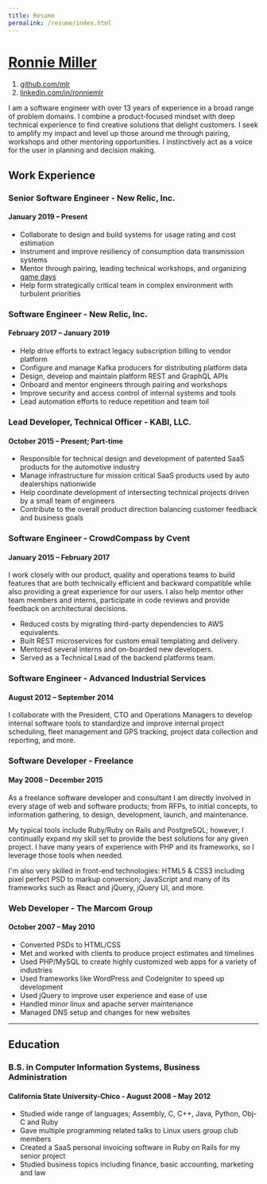 ```yaml
---
title: Resume
permalink: /resume/index.html
---
```


<div id="name">
  <h1><a href="/">Ronnie Miller</a></h1>
</div>

<div id="contact-info">
  <ol>
    <li><a href="https://github.com/mlr">github.com/mlr</a></li>
    <li><a href="https://linkedin.com/in/ronniemlr">linkedin.com/in/ronniemlr</a></li>
  </ol>
</div>

I am a software engineer with over 13 years of experience in a broad range of problem domains.
I combine a product&#8209;focused mindset with deep technical experience to find creative solutions that delight customers.
I seek to amplify my impact and level up those around me through pairing, workshops and other mentoring opportunities.
I instinctively act as a voice for the user in planning and decision making.

## Work Experience

### Senior Software Engineer - New Relic, Inc.
#### January 2019 &ndash; Present

* Collaborate to design and build systems for usage rating and cost estimation
* Instrument and improve resiliency of consumption data transmission systems
* Mentor through pairing, leading technical workshops, and organizing [game days](https://blog.newrelic.com/engineering/how-to-run-a-game-day/)
* Help form strategically critical team in complex environment with turbulent priorities

### Software Engineer - New Relic, Inc.
#### February 2017 &ndash; January 2019

* Help drive efforts to extract legacy subscription billing to vendor platform
* Configure and manage Kafka producers for distributing platform data
* Design, develop and maintain platform REST and GraphQL APIs
* Onboard and mentor engineers through pairing and workshops
* Improve security and access control of internal systems and tools
* Lead automation efforts to reduce repetition and team toil

### Lead Developer, Technical Officer - KABI, LLC.
#### October 2015 &ndash; Present; Part-time

* Responsible for technical design and development of patented SaaS products for the automotive industry
* Manage infrastructure for mission critical SaaS products used by auto dealerships nationwide
* Help coordinate development of intersecting technical projects driven by a small team of engineers
* Contribute to the overall product direction balancing customer feedback and business goals

### Software Engineer - CrowdCompass by Cvent
#### January 2015 &ndash; February 2017

I work closely with our product, quality and operations teams to build features
that are both technically efficient and backward compatible while also providing
a great experience for our users. I also help mentor other team members and
interns, participate in code reviews and provide feedback on architectural
decisions.

* Reduced costs by migrating third-party dependencies to AWS equivalents.
* Built REST microservices for custom email templating and delivery.
* Mentored several interns and on-boarded new developers.
* Served as a Technical Lead of the backend platforms team.

### Software Engineer - Advanced Industrial Services
#### August 2012 &ndash; September 2014

I collaborate with the President, CTO and Operations Managers to develop
internal software tools to standardize and improve internal project scheduling,
fleet management and GPS tracking, project data collection and reporting, and more.

### Software Developer - Freelance
#### May 2008 &ndash; December 2015

As a freelance software developer and consultant I am directly involved in every stage
of web and software products; from RFPs, to initial concepts, to information gathering,
to design, development, launch, and maintenance.

My typical tools include Ruby/Ruby on Rails and PostgreSQL; however, I continually expand
my skill set to provide the best solutions for any given project. I have many years of
experience with PHP and its frameworks, so I leverage those tools when needed.

I'm also very skilled in front-end technologies: HTML5 & CSS3 including pixel perfect
PSD to markup conversion; JavaScript and many of its frameworks such as React and
jQuery, jQuery UI, and more.

### Web Developer - The Marcom Group
#### October 2007 &ndash; May 2010

* Converted PSDs to HTML/CSS
* Met and worked with clients to produce project estimates and timelines
* Used PHP/MySQL to create highly customized web apps for a variety of industries
* Used frameworks like WordPress and Codeigniter to speed up development
* Used jQuery to improve user experience and ease of use
* Handled minor linux and apache server maintenance
* Managed DNS setup and changes for new websites

---

## Education

### B.S. in Computer Information Systems, Business Administration
#### California State University-Chico - August 2008 &ndash; May 2012

* Studied wide range of languages; Assembly, C, C++, Java, Python, Obj-C and Ruby
* Gave multiple programming related talks to Linux users group club members
* Created a SaaS personal invoicing software in Ruby on Rails for my senior project
* Studied business topics including finance, basic accounting, marketing and law
